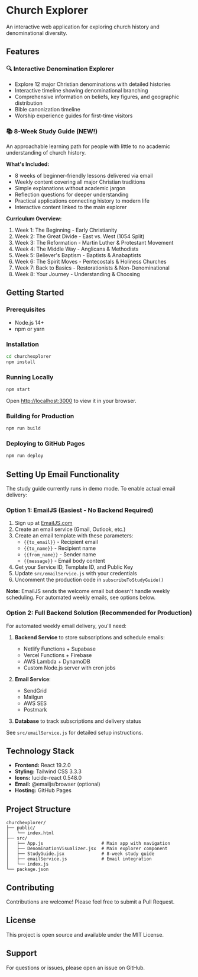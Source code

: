 # Church Explorer

An interactive web application for exploring church history and denominational diversity.

## Features

### 🔍 Interactive Denomination Explorer
- Explore 12 major Christian denominations with detailed histories
- Interactive timeline showing denominational branching
- Comprehensive information on beliefs, key figures, and geographic distribution
- Bible canonization timeline
- Worship experience guides for first-time visitors

### 📚 8-Week Study Guide (NEW!)
An approachable learning path for people with little to no academic understanding of church history.

**What's Included:**
- 8 weeks of beginner-friendly lessons delivered via email
- Weekly content covering all major Christian traditions
- Simple explanations without academic jargon
- Reflection questions for deeper understanding
- Practical applications connecting history to modern life
- Interactive content linked to the main explorer

**Curriculum Overview:**
1. Week 1: The Beginning - Early Christianity
2. Week 2: The Great Divide - East vs. West (1054 Split)
3. Week 3: The Reformation - Martin Luther & Protestant Movement
4. Week 4: The Middle Way - Anglicans & Methodists
5. Week 5: Believer's Baptism - Baptists & Anabaptists
6. Week 6: The Spirit Moves - Pentecostals & Holiness Churches
7. Week 7: Back to Basics - Restorationists & Non-Denominational
8. Week 8: Your Journey - Understanding & Choosing

## Getting Started

### Prerequisites
- Node.js 14+
- npm or yarn

### Installation

```bash
cd churchexplorer
npm install
```

### Running Locally

```bash
npm start
```

Open [http://localhost:3000](http://localhost:3000) to view it in your browser.

### Building for Production

```bash
npm run build
```

### Deploying to GitHub Pages

```bash
npm run deploy
```

## Setting Up Email Functionality

The study guide currently runs in demo mode. To enable actual email delivery:

### Option 1: EmailJS (Easiest - No Backend Required)

1. Sign up at [EmailJS.com](https://www.emailjs.com/)
2. Create an email service (Gmail, Outlook, etc.)
3. Create an email template with these parameters:
   - `{{to_email}}` - Recipient email
   - `{{to_name}}` - Recipient name
   - `{{from_name}}` - Sender name
   - `{{message}}` - Email body content
4. Get your Service ID, Template ID, and Public Key
5. Update `src/emailService.js` with your credentials
6. Uncomment the production code in `subscribeToStudyGuide()`

**Note:** EmailJS sends the welcome email but doesn't handle weekly scheduling. For automated weekly emails, see options below.

### Option 2: Full Backend Solution (Recommended for Production)

For automated weekly email delivery, you'll need:

1. **Backend Service** to store subscriptions and schedule emails:
   - Netlify Functions + Supabase
   - Vercel Functions + Firebase
   - AWS Lambda + DynamoDB
   - Custom Node.js server with cron jobs

2. **Email Service**:
   - SendGrid
   - Mailgun
   - AWS SES
   - Postmark

3. **Database** to track subscriptions and delivery status

See `src/emailService.js` for detailed setup instructions.

## Technology Stack

- **Frontend:** React 19.2.0
- **Styling:** Tailwind CSS 3.3.3
- **Icons:** lucide-react 0.548.0
- **Email:** @emailjs/browser (optional)
- **Hosting:** GitHub Pages

## Project Structure

```
churchexplorer/
├── public/
│   └── index.html
├── src/
│   ├── App.js                      # Main app with navigation
│   ├── DenominationVisualizer.jsx  # Main explorer component
│   ├── StudyGuide.jsx              # 8-week study guide
│   ├── emailService.js             # Email integration
│   └── index.js
└── package.json
```

## Contributing

Contributions are welcome! Please feel free to submit a Pull Request.

## License

This project is open source and available under the MIT License.

## Support

For questions or issues, please open an issue on GitHub.